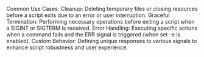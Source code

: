 Common Use Cases:
Cleanup: Deleting temporary files or closing resources before a script exits due to an error or user interruption. 
Graceful Termination: Performing necessary operations before exiting a script when a SIGINT or SIGTERM is received. 
Error Handling: Executing specific actions when a command fails and the ERR signal is triggered (when set -e is enabled). 
Custom Behavior: Defining unique responses to various signals to enhance script robustness and user experience. 

